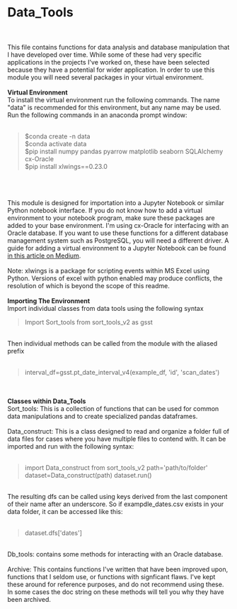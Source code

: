 # Data_Tools
<br><br>
This file contains functions for data analysis and database manipulation that I have developed over time. While some of these had very specific applications in the projects I've worked on, these have been selected because they have a potential for wider application. 
In order to use this module you will need several packages in your virtual environment. 
<br><br>
<b>Virtual Environment</b>
<br>
To install the virtual environment run the following commands. The name "data" is recommended for this environment, but any name may be used. Run the following commands in an anaconda prompt window:
<br>
<br>
<blockquote>
 $conda create -n data<br>
 $conda activate data<br>
 $pip install numpy pandas pyarrow matplotlib seaborn SQLAlchemy cx-Oracle<br>
 $pip install xlwings==0.23.0</blockquote><br>
<br>
<br>
This module is designed for importation into a Jupyter Notebook or similar Python notebook interface. If you do not know how to add a virtual environment to your notebook program, make sure these packages are added to your base environment. I'm using cx-Oracle
for interfacing with an Oracle database. If you want to use these functions for a different database management system such as PostgreSQL, you will need a different driver. 
A guide for adding a virtual environment to a Jupyter Notebook can be found <a href="https://medium.com/@nrk25693/how-to-add-your-conda-environment-to-your-jupyter-notebook-in-just-4-steps-abeab8b8d084">in this article on Medium</a>.
<br><br>
Note: xlwings is a package for scripting events within MS Excel using Python. Versions of excel with python enabled may produce conflicts, the resolution of which is beyond the scope of this readme. 
<br><br>
<b>Importing The Environment</b>
<br>
Import individual classes from data tools using the following syntax
<br>
<blockquote>Import Sort_tools from sort_tools_v2 as gsst </blockquote>
<br>
Then individual methods can be called from the module with the aliased prefix
<br><br>
<blockquote>interval_df=gsst.pt_date_interval_v4(example_df, 'id', 'scan_dates')</blockquote>
<br><br>
<b>Classes within Data_Tools</b>
<br>
Sort_tools: This is a collection of functions that can be used for common data manipulations and to create specialized pandas dataframes. 
<br><br>
Data_construct: This is a class designed to read and organize a folder full of data files for cases where you have multiple files to contend with. It can be imported and run with the following syntax:
<br><br>
<blockquote>import Data_construct from sort_tools_v2
 path='path/to/folder'
 dataset=Data_construct(path)
 dataset.run()</blockquote>
<br>
The resulting dfs can be called using keys derived from the last component of their name after an underscore. So if exampdle_dates.csv exists in your data folder, it can be accessed like this:
<br><br>
<blockquote> dataset.dfs['dates']</blockquote>
<br>
Db_tools: contains some methods for interacting with an Oracle database. 
<br><br>
Archive: This contains functions I've written that have been improved upon, functions that I seldom use, or functions with signficant flaws. I've kept these around for reference purposes, and do not recommend using these.
In some cases the doc string on these methods will tell you why they have been archived.





